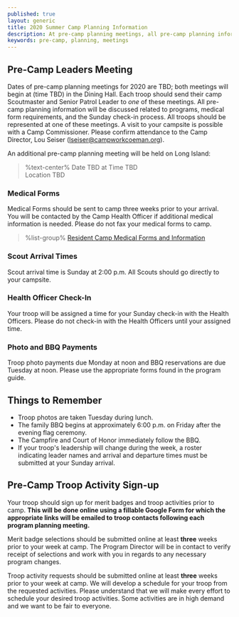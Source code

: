 ```yaml
---
published: true
layout: generic
title: 2020 Summer Camp Planning Information
description: At pre-camp planning meetings, all pre-camp planning information will be discussed. All troops should be represented at one of these meetings.
keywords: pre-camp, planning, meetings
---
```


## Pre-Camp Leaders Meeting

Dates of pre-camp planning meetings for 2020 are TBD; both meetings will begin at (time TBD) in the Dining Hall. Each troop should send their camp Scoutmaster and Senior Patrol Leader to *one* of these meetings. All pre-camp planning information will be discussed related to
programs, medical form requirements, and the Sunday check-in process. All
troops should be represented at one of these meetings. A visit to your campsite is possible with a Camp Commissioner. Please confirm attendance to the Camp Director, Lou Seiser ([lseiser@campworkcoeman.org](mailto:lsesier@campworkcoeman.org)).

An additional pre-camp planning meeting will be held on Long Island:
> %text-center%
> Date TBD at Time TBD<br/>
> Location TBD

### Medical Forms

Medical Forms should be sent to camp three weeks prior to your arrival. You will
be contacted by the Camp Health Officer if additional medical information is
needed. Please do not fax your medical forms to camp.

> %list-group%
> <a href="{{ site.url }}/summer-camp/forms/medical-form-info/" class="list-group-item">Resident Camp Medical Forms and Information</a>

### Scout Arrival Times

Scout arrival time is Sunday at 2:00 p.m. All Scouts should go directly to your
campsite.

### Health Officer Check-In

Your troop will be assigned a time for your Sunday check-in with the Health
Officers. Please do not check-in with the Health Officers until your assigned
time.

### Photo and BBQ Payments

Troop photo payments due Monday at noon and BBQ reservations are due Tuesday at noon. Please use
the appropriate forms found in the program guide.

## Things to Remember

* Troop photos are taken Tuesday during lunch.
* The family BBQ begins at approximately 6:00 p.m. on Friday after the evening flag ceremony.
* The Campfire and Court of Honor immediately follow the BBQ.
* If your troop's leadership will change during the week, a roster indicating
  leader names and arrival and departure times must be submitted at your Sunday
  arrival.

## Pre-Camp Troop Activity Sign-up

Your troop should sign up for merit badges and troop activities prior to camp. 
**This will be done 
online using a fillable Google Form for which the appropriate links will be emailed to troop 
contacts following each program planning meeting.**

Merit badge selections should be submitted online at least **three** weeks prior to your 
week at camp. The Program Director will be in contact to verify receipt of selections and work with 
you in regards to any necessary program changes.

Troop activity requests should be submitted online at least **three** weeks prior to your 
week at camp. We will develop a schedule for your troop from the requested activities. Please understand that we will make every effort to schedule your desired troop activities. Some activities are 
in high demand and we want to be fair to everyone.
